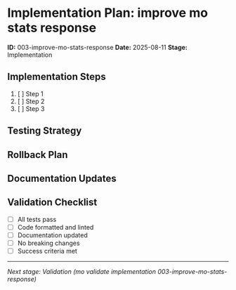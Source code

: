 # Implementation Plan: improve mo stats response

**ID:** 003-improve-mo-stats-response
**Date:** 2025-08-11
**Stage:** Implementation

## Implementation Steps

1. [ ] Step 1
2. [ ] Step 2
3. [ ] Step 3

## Testing Strategy

<!-- How will we test this implementation? -->

## Rollback Plan

<!-- If something goes wrong, how do we revert? -->

## Documentation Updates

<!-- What documentation needs to be updated? -->

## Validation Checklist

- [ ] All tests pass
- [ ] Code formatted and linted
- [ ] Documentation updated
- [ ] No breaking changes
- [ ] Success criteria met

---

*Next stage: Validation (mo validate implementation 003-improve-mo-stats-response)*
